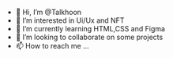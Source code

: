- 👋 Hi, I’m @Talkhoon
- 👀 I’m interested in Ui/Ux and NFT
- 🌱 I’m currently learning HTML,CSS and Figma
- 💞️ I’m looking to collaborate on some projects 
- 📫 How to reach me ...

<!---
Talkhoon/Talkhoon is a ✨ special ✨ repository because its `README.md` (this file) appears on your GitHub profile.
You can click the Preview link to take a look at your changes.
--->

